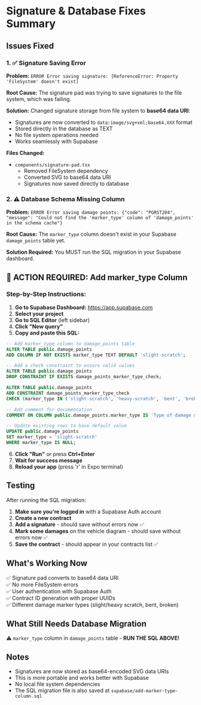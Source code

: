 # Signature & Database Fixes Summary

## Issues Fixed

### 1. ✅ Signature Saving Error
**Problem:** `ERROR Error saving signature: [ReferenceError: Property 'FileSystem' doesn't exist]`

**Root Cause:** The signature pad was trying to save signatures to the file system, which was failing.

**Solution:** Changed signature storage from file system to **base64 data URI**:
- Signatures are now converted to `data:image/svg+xml;base64,XXX` format
- Stored directly in the database as TEXT
- No file system operations needed
- Works seamlessly with Supabase

**Files Changed:**
- `components/signature-pad.tsx`
  - Removed FileSystem dependency
  - Converted SVG to base64 data URI
  - Signatures now saved directly to database

### 2. ⚠️ Database Schema Missing Column
**Problem:** `ERROR Error saving damage points: {"code": "PGRST204", "message": "Could not find the 'marker_type' column of 'damage_points' in the schema cache"}`

**Root Cause:** The `marker_type` column doesn't exist in your Supabase `damage_points` table yet.

**Solution Required:** You MUST run the SQL migration in your Supabase dashboard.

## 🔧 ACTION REQUIRED: Add marker_type Column

### Step-by-Step Instructions:

1. **Go to Supabase Dashboard:** https://app.supabase.com
2. **Select your project**
3. **Go to SQL Editor** (left sidebar)
4. **Click "New query"**
5. **Copy and paste this SQL:**

```sql
-- Add marker_type column to damage_points table
ALTER TABLE public.damage_points 
ADD COLUMN IF NOT EXISTS marker_type TEXT DEFAULT 'slight-scratch';

-- Add a check constraint to ensure valid values
ALTER TABLE public.damage_points 
DROP CONSTRAINT IF EXISTS damage_points_marker_type_check;

ALTER TABLE public.damage_points 
ADD CONSTRAINT damage_points_marker_type_check 
CHECK (marker_type IN ('slight-scratch', 'heavy-scratch', 'bent', 'broken'));

-- Add comment for documentation
COMMENT ON COLUMN public.damage_points.marker_type IS 'Type of damage marker: slight-scratch, heavy-scratch, bent, or broken';

-- Update existing rows to have default value
UPDATE public.damage_points 
SET marker_type = 'slight-scratch' 
WHERE marker_type IS NULL;
```

6. **Click "Run"** or press **Ctrl+Enter**
7. **Wait for success message**
8. **Reload your app** (press 'r' in Expo terminal)

## Testing

After running the SQL migration:

1. **Make sure you're logged in** with a Supabase Auth account
2. **Create a new contract**
3. **Add a signature** - should save without errors now ✅
4. **Mark some damages** on the vehicle diagram - should save without errors now ✅
5. **Save the contract** - should appear in your contracts list ✅

## What's Working Now

✅ Signature pad converts to base64 data URI  
✅ No more FileSystem errors  
✅ User authentication with Supabase Auth  
✅ Contract ID generation with proper UUIDs  
✅ Different damage marker types (slight/heavy scratch, bent, broken)  

## What Still Needs Database Migration

⚠️ `marker_type` column in `damage_points` table - **RUN THE SQL ABOVE!**

## Notes

- Signatures are now stored as base64-encoded SVG data URIs
- This is more portable and works better with Supabase
- No local file system dependencies
- The SQL migration file is also saved at `supabase/add-marker-type-column.sql`

